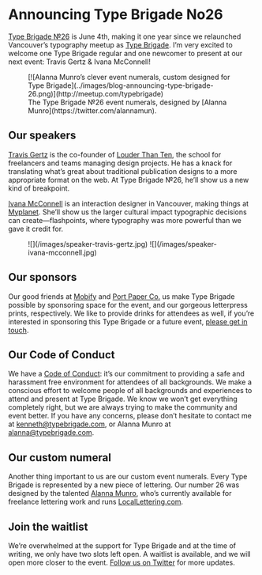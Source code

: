 # Announcing Type Brigade No26

[Type Brigade №26](http://www.meetup.com/typebrigade/events/222545955/) is June 4th, making it one year since we relaunched Vancouver’s typography meetup as [Type Brigade](introducing-type-brigade). I’m very excited to welcome one Type Brigade regular and one newcomer to present at our next event: Travis Gertz & Ivana McConnell!

<figure class="figure--breakout">
[![Alanna Munro’s clever event numerals, custom designed for Type Brigade](../images/blog-announcing-type-brigade-26.png)](http://meetup.com/typebrigade)
<figcaption>
The Type Brigade №26 event numerals, designed by [Alanna Munro](https://twitter.com/alannamun).
</figcaption>
</figure>

## Our speakers

[Travis Gertz](https://twitter.com/travisgertz) is the co-founder of [Louder Than Ten](http://louderthanten.com/), the school for freelancers and teams managing design projects. He has a knack for translating what’s great about traditional publication designs to a more appropriate format on the web. At Type Brigade №26, he’ll show us a new kind of breakpoint.

[Ivana McConnell](https://twitter.com/ivanamcconnell) is an interaction designer in Vancouver, making things at [Myplanet](https://www.myplanet.com/). She’ll show us the larger cultural impact typographic decisions can create—flashpoints, where typography was more powerful than we gave it credit for.

<figure>
![](/images/speaker-travis-gertz.jpg)
![](/images/speaker-ivana-mcconnell.jpg)
</figure>

## Our sponsors

Our good friends at [Mobify](http://mobify.com/careers) and [Port Paper Co.](http://portpaperco.com) us make Type Brigade possible by sponsoring space for the event, and our gorgeous letterpress prints, respectively. We like to provide drinks for attendees as well, if you’re interested in sponsoring this Type Brigade or a future event, [please get in touch](mailto:kenneth@typebrigade.com?subject=Sponsorships).

## Our Code of Conduct

We have a [Code of Conduct](/code-of-conduct): it’s our commitment to providing a safe and harassment free environment for attendees of all backgrounds. We make a conscious effort to welcome people of all backgrounds and experiences to attend and present at Type Brigade. We know we won’t get everything completely right, but we are always trying to make the community and event better. If you have any concerns, please don’t hesitate to contact me at [kenneth@typebrigade.com](mailto:kenneth@typebrigade.com), or Alanna Munro at [alanna@typebrigade.com](mailto:alanna@typebrigade.com).

## Our custom numeral

Another thing important to us are our custom event numerals. Every Type Brigade is represented by a new piece of lettering. Our number 26 was designed by the talented [Alanna Munro](http://twitter.com/alannamun), who’s currently available for freelance lettering work and runs [LocalLettering.com](http://locallettering.com).

## Join the waitlist

We’re overwhelmed at the support for Type Brigade and at the time of writing, we only have two slots left open. A waitlist is available, and we will open more closer to the event. [Follow us on Twitter](https://twitter.com/typebrigade) for more updates.
